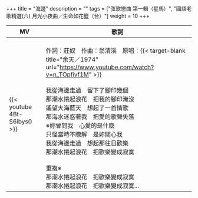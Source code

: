 +++
title = "海邊"
description = ""
tags = ["弦歌戀曲 第一輯（星馬）", "國語老歌精選(六) 月光小夜曲／生命如花籃（台）"]
weight = 10
+++

MV  | 歌詞  
--------------|-------
{{< youtube 4Bt-S6ibys0 >}}|<br/>作詞：莊奴　作曲：翁清溪　原唱：{{< target-blank title="余天／1974" url="https://www.youtube.com/watch?v=n_TOpfivf1M" >}}<br/><br/>我從海邊走過　留下了腳印幾個<br/>那潮水捲起浪花　把我的腳印淹沒<br/>遙望大海藍天　想起了一首情歌<br/>那海水迷惑著我　把愛的歌聲失落<br/>※妳曾問我　心愛的是什麼<br/>只怪當時不瞭解　是妳關心我<br/>我從海邊走過　想起那往日歡樂<br/>那潮水捲起浪花　把歡樂變成寂寞<br/><br/>重複※<br/>那潮水捲起浪花　把歡樂變成寂寞<br/>那潮水捲起浪花　把歡樂變成寂寞...  
